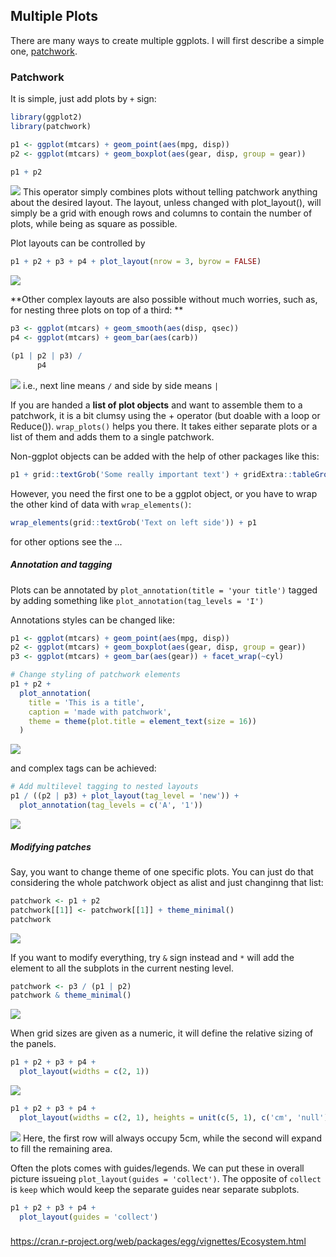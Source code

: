 
## Multiple Plots

There are many ways to create multiple ggplots. I will first describe a simple one, [patchwork](https://cran.r-project.org/web/packages/patchwork/). 

### Patchwork

It is simple, just add plots by `+` sign:
```R
library(ggplot2)
library(patchwork)

p1 <- ggplot(mtcars) + geom_point(aes(mpg, disp))
p2 <- ggplot(mtcars) + geom_boxplot(aes(gear, disp, group = gear))

p1 + p2
```
![](https://github.com/thomasp85/patchwork/blob/master/man/figures/README-example-1.png)
This operator simply combines plots without telling patchwork anything about the desired layout. The layout, unless changed with plot_layout(), will simply be a grid with enough rows and columns to contain the number of plots, while being as square as possible.

Plot layouts can be controlled by 
```R
p1 + p2 + p3 + p4 + plot_layout(nrow = 3, byrow = FALSE)
```
![](https://patchwork.data-imaginist.com/articles/patchwork_files/figure-html/unnamed-chunk-6-1.png)



**Other complex layouts are also possible without much worries, such as, for nesting three plots on top of a third: **
```R
p3 <- ggplot(mtcars) + geom_smooth(aes(disp, qsec))
p4 <- ggplot(mtcars) + geom_bar(aes(carb))

(p1 | p2 | p3) /
      p4
```
![](https://github.com/thomasp85/patchwork/blob/master/man/figures/README-unnamed-chunk-2-1.png)
i.e., next line means `/` and side by side means `|`

If you are handed a **list of plot objects** and want to assemble them to a patchwork, it is a bit clumsy using the + operator (but doable with a loop or Reduce()). `wrap_plots()` helps you there. It takes either separate plots or a list of them and adds them to a single patchwork.



Non-ggplot objects can be added with the help of other packages like this:
```R
p1 + grid::textGrob('Some really important text') + gridExtra::tableGrob(mtcars[1:10, c('mpg', 'disp')])
```
However, you need the first one to be a ggplot object, or you have to wrap the other kind of data with `wrap_elements()`:
```R
wrap_elements(grid::textGrob('Text on left side')) + p1
```

for other options see the ...

##### Annotation and tagging
Plots can be annotated by `plot_annotation(title = 'your title')` tagged by adding something like `plot_annotation(tag_levels = 'I')`

Annotations styles can be changed like: 
```R
p1 <- ggplot(mtcars) + geom_point(aes(mpg, disp))
p2 <- ggplot(mtcars) + geom_boxplot(aes(gear, disp, group = gear))
p3 <- ggplot(mtcars) + geom_bar(aes(gear)) + facet_wrap(~cyl)

# Change styling of patchwork elements
p1 + p2 +
  plot_annotation(
    title = 'This is a title',
    caption = 'made with patchwork',
    theme = theme(plot.title = element_text(size = 16))
  )
```
![](https://patchwork.data-imaginist.com/reference/plot_annotation-2.png)

and complex tags can be achieved:
```R
# Add multilevel tagging to nested layouts
p1 / ((p2 | p3) + plot_layout(tag_level = 'new')) +
  plot_annotation(tag_levels = c('A', '1'))
```
![](https://patchwork.data-imaginist.com/reference/plot_annotation-4.png)


##### Modifying patches
Say, you want to change theme of one specific plots. You can just do that considering the whole patchwork object as alist and just changinng that list:
```R
patchwork <- p1 + p2
patchwork[[1]] <- patchwork[[1]] + theme_minimal()
patchwork
```
![](https://patchwork.data-imaginist.com/articles/guides/assembly_files/figure-html/unnamed-chunk-21-1.png)


If you want to modify everything, try `&` sign instead and `*` will add the element to all the subplots in the current nesting level. 
```R
patchwork <- p3 / (p1 | p2)
patchwork & theme_minimal()
```
![](https://patchwork.data-imaginist.com/articles/guides/assembly_files/figure-html/unnamed-chunk-22-1.png)

When grid sizes are given as a numeric, it will define the relative sizing of the panels.
```R
p1 + p2 + p3 + p4 + 
  plot_layout(widths = c(2, 1))
```
![](https://patchwork.data-imaginist.com/articles/guides/layout_files/figure-html/unnamed-chunk-6-1.png)

```R
p1 + p2 + p3 + p4 + 
  plot_layout(widths = c(2, 1), heights = unit(c(5, 1), c('cm', 'null')))
```
![](https://patchwork.data-imaginist.com/articles/guides/layout_files/figure-html/unnamed-chunk-7-1.png)
Here, the first row will always occupy 5cm, while the second will expand to fill the remaining area.


Often the plots comes with guides/legends. We can put these in overall picture issueing `plot_layout(guides = 'collect')`. The opposite of `collect` is `keep` which would keep the separate guides near separate subplots. 
```R
p1 + p2 + p3 + p4 +
  plot_layout(guides = 'collect')
```

### 
https://cran.r-project.org/web/packages/egg/vignettes/Ecosystem.html

